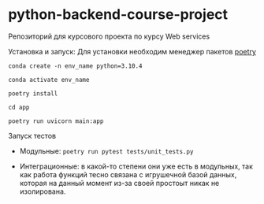 # python-backend-course-project
Репозиторий для курсового проекта по курсу Web services

Установка и запуск:
Для установки необходим менеджер пакетов [poetry](https://python-poetry.org/)

```conda create -n env_name python=3.10.4```

```conda activate env_name```

```poetry install```

```cd app```

```poetry run uvicorn main:app```

Запуск тестов

* Модульные: ```poetry run pytest tests/unit_tests.py```

* Интеграционные: в какой-то степени они уже есть в модульных, так как работа функций тесно связана с игрушечной базой данных, которая на данный момент из-за своей простоыт никак не изолирована.
